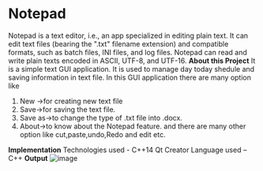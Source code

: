 # Notepad
Notepad is a text editor, i.e., an app specialized in editing plain text. It can edit text files (bearing the ".txt" filename extension) and compatible formats, such as batch files, INI files, and log files. Notepad can read and write plain texts encoded in ASCII, UTF-8, and UTF-16.
**About this Project**
It is a simple text GUI application. It is used to manage day today shedule and saving information in text file. In this GUI application there are many option like
1. New ->for creating new text file
2. Save->for saving the text file.
3. Save as->to change the type of .txt file into .docx.
4. About->to know about the Notepad feature.
and there are many other option like cut,paste,undo,Redo and edit etc.

**Implementation** 
Technologies used - C++14 Qt Creator Language used – C++
**Output**
![image](https://user-images.githubusercontent.com/89831065/144718446-49e844c1-8504-4708-9ade-d441302bd6fb.png)


